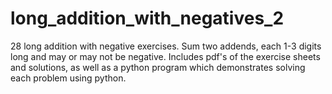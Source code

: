 # long_addition_with_negatives_2
28 long addition with negative exercises. Sum two addends, each 1-3 digits long and may or may not be negative. Includes pdf's of the exercise sheets and solutions, as well as a python program which demonstrates solving each problem using python. 
